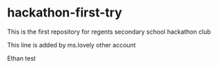 # hackathon-first-try

This is the first repository for regents secondary school hackathon club

This line is added by ms.lovely other account

Ethan test

